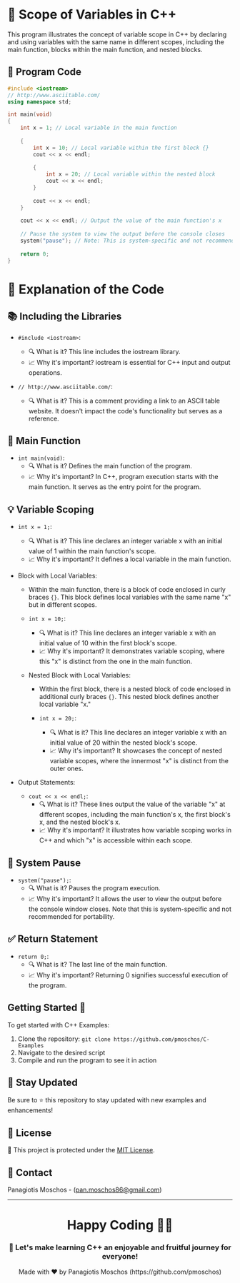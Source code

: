 # 🌟 Scope of Variables in C++
This program illustrates the concept of variable scope in C++ by declaring and using variables with the same name in different scopes, including the main function, blocks within the main function, and nested blocks.

## 📝 Program Code

```cpp
#include <iostream>
// http://www.asciitable.com/
using namespace std;

int main(void)
{
    int x = 1; // Local variable in the main function
    
    {
        int x = 10; // Local variable within the first block {}
        cout << x << endl; 
        
        {
            int x = 20; // Local variable within the nested block
            cout << x << endl;
        }
        
        cout << x << endl;
    }
    
    cout << x << endl; // Output the value of the main function's x
    
    // Pause the system to view the output before the console closes
    system("pause"); // Note: This is system-specific and not recommended for portability
    
    return 0;
}
```

# 🧐 Explanation of the Code

## 📚 Including the Libraries
- `#include <iostream>`:
  - 🔍 What is it? This line includes the iostream library.
  - 📈 Why it's important? iostream is essential for C++ input and output operations.

- `// http://www.asciitable.com/`:
  - 🔍 What is it? This is a comment providing a link to an ASCII table website. It doesn't impact the code's functionality but serves as a reference.

## 🚀 Main Function
- `int main(void)`:
  - 🔍 What is it? Defines the main function of the program.
  - 📈 Why it's important? In C++, program execution starts with the main function. It serves as the entry point for the program.

## 💡 Variable Scoping
- `int x = 1;`:
  - 🔍 What is it? This line declares an integer variable x with an initial value of 1 within the main function's scope.
  - 📈 Why it's important? It defines a local variable in the main function.

- Block with Local Variables:
  - Within the main function, there is a block of code enclosed in curly braces `{}`. This block defines local variables with the same name "x" but in different scopes.

  - `int x = 10;`:
    - 🔍 What is it? This line declares an integer variable x with an initial value of 10 within the first block's scope.
    - 📈 Why it's important? It demonstrates variable scoping, where this "x" is distinct from the one in the main function.

  - Nested Block with Local Variables:
    - Within the first block, there is a nested block of code enclosed in additional curly braces `{}`. This nested block defines another local variable "x."

    - `int x = 20;`:
      - 🔍 What is it? This line declares an integer variable x with an initial value of 20 within the nested block's scope.
      - 📈 Why it's important? It showcases the concept of nested variable scopes, where the innermost "x" is distinct from the outer ones.

- Output Statements:
  - `cout << x << endl;`:
    - 🔍 What is it? These lines output the value of the variable "x" at different scopes, including the main function's x, the first block's x, and the nested block's x.
    - 📈 Why it's important? It illustrates how variable scoping works in C++ and which "x" is accessible within each scope.

## 🛑 System Pause
- `system("pause");`:
  - 🔍 What is it? Pauses the program execution.
  - 📈 Why it's important? It allows the user to view the output before the console window closes. Note that this is system-specific and not recommended for portability.

## ✅ Return Statement
- `return 0;`:
  - 🔍 What is it? The last line of the main function.
  - 📈 Why it's important? Returning 0 signifies successful execution of the program.

## Getting Started 🚀
To get started with C++ Examples:
1. Clone the repository: `git clone https://github.com/pmoschos/C-Examples`
2. Navigate to the desired script
3. Compile and run the program to see it in action

## 📢 Stay Updated
Be sure to ⭐ this repository to stay updated with new examples and enhancements!

## 📜 License 
🔐 This project is protected under the [MIT License](https://mit-license.org/).

## 📧 Contact 
Panagiotis Moschos - (pan.moschos86@gmail.com)

---
<h1 align=center>Happy Coding 👨‍💻 </h1>

<h3 align=center>🎉 Let's make learning C++ an enjoyable and fruitful journey for everyone!</h3>  

<p align="center">
  Made with ❤️ by Panagiotis Moschos (https://github.com/pmoschos)
</p>
